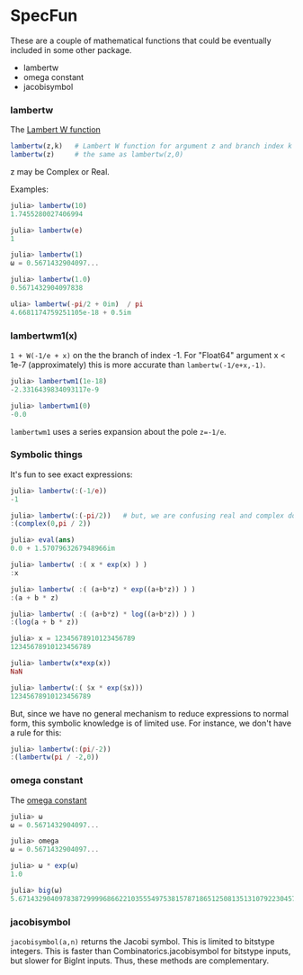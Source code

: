 # SpecFun

These are a couple of mathematical functions that could be eventually
included in some other package.

* lambertw
* omega constant
* jacobisymbol

### lambertw

The [Lambert W function](http://en.wikipedia.org/wiki/Lambert_W_function)

```julia
lambertw(z,k)   # Lambert W function for argument z and branch index k
lambertw(z)     # the same as lambertw(z,0)
```

z may be Complex or Real.

Examples:

```julia
julia> lambertw(10)
1.7455280027406994

julia> lambertw(e)
1

julia> lambertw(1)
ω = 0.5671432904097...

julia> lambertw(1.0)
0.5671432904097838

ulia> lambertw(-pi/2 + 0im)  / pi
4.6681174759251105e-18 + 0.5im
```

### lambertwm1(x)

`1 + W(-1/e + x)` on the  the branch of index -1.
For "Float64" argument x < 1e-7 (approximately) this is more accurate than
`lambertw(-1/e+x,-1)`.

```julia
julia> lambertwm1(1e-18)
-2.3316439834093117e-9

julia> lambertwm1(0)
-0.0
```

`lambertwm1` uses a series expansion about the pole `z=-1/e`.

### Symbolic things

It's fun to see exact expressions:

```julia
julia> lambertw(:(-1/e))
-1

julia> lambertw(:(-pi/2))   # but, we are confusing real and complex domains.
:(complex(0,pi / 2))

julia> eval(ans)
0.0 + 1.5707963267948966im

julia> lambertw( :( x * exp(x) ) )
:x

julia> lambertw( :( (a+b*z) * exp((a+b*z)) ) )
:(a + b * z)

julia> lambertw( :( (a+b*z) * log((a+b*z)) ) )
:(log(a + b * z))

julia> x = 12345678910123456789
12345678910123456789

julia> lambertw(x*exp(x))
NaN

julia> lambertw(:( $x * exp($x)))
12345678910123456789
```

But, since we have no general mechanism to reduce expressions to normal form,
this symbolic knowledge is of limited use. For instance, we don't have a rule for this:

```julia
julia> lambertw(:(pi/-2))
:(lambertw(pi / -2,0))
```

### omega constant

The [omega constant](http://en.wikipedia.org/wiki/Omega_constant)

```julia
julia> ω
ω = 0.5671432904097...

julia> omega
ω = 0.5671432904097...

julia> ω * exp(ω)
1.0

julia> big(ω)
5.67143290409783872999968662210355549753815787186512508135131079223045793086683e-01 with 256 bits of precision
```

### jacobisymbol

`jacobisymbol(a,n)` returns the Jacobi symbol. This is limited to bitstype integers.
This is faster than Combinatorics.jacobisymbol for bitstype inputs, but slower for
BigInt inputs. Thus, these methods are complementary.
